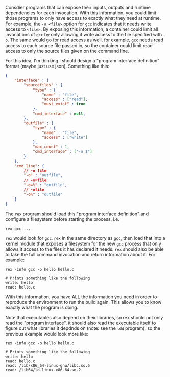 
Consdier programs that can expose their inputs, outputs and runtime dependencies for each invocation. With this information, you could limit those programs to only have access to exactly what they need at runtime.  For example, the `-o <file>` option for `gcc` indicates that it needs write access to `<file>`.  By exposing this information, a container could limit all invocations of `gcc` by only allowing it write access to the file specified with `-o`.  The same would go for read access as well, for example, `gcc` needs read access to each source file passed in, so the container could limit read access to only the source files given on the command line.

For this idea, I'm thinking I should design a "program interface definition" format (maybe just use json).  Something like this:

```json
{
    "interface" : {
        "sourcefiles" : {
            "type" : {
                "name" : "file",
                "access" : ["read"],
                "must_exist" : true
            },
            "cmd_interface" : null,
        },
        "outfile" : {
            "type" : {
                "name" : "file",
                "access" : ["write"]
            },
            "max_count" : 1,
            "cmd_interface" : ["-o $"]
        }
    },
    "cmd_line": {
        // -o file
        "-o" : "outfile",
        // -o=file
        "-o=%" : "outfile",
        // -ofile
        "-o%" : "outfile"
    }
}
```

The `rex` program should load this "program interface definition" and configure a filesystem before starting the process, i.e.
```
rex gcc ...
```

`rex` would look for `gcc.rex` in the same directory as `gcc`, then load that into a kernel module that exposes a filesystem for the new `gcc` process that only allows it access to the files it has declared it needs.  `rex` should also be able to take the full command invocation and return information about it.  For example:
```
rex -info gcc -o hello hello.c

# Prints something like the following
write: hello
read: hello.c
```

With this information, you have ALL the information you need in order to reproduce the environment to run the build again.  This allows you to know exactly what the program is doing.

Note that executables also depend on their libraries, so rex should not only read the "program interface", it should also read the executable itself to figure out what libraries it depdnds on (note: see the `ldd` program), so the previous example would look more like:

```
rex -info gcc -o hello hello.c

# Prints something like the following
write: hello
read: hello.c
read: /lib/x86_64-linux-gnu/libc.so.6
read: /lib64/ld-linux-x86-64.so.2
```

